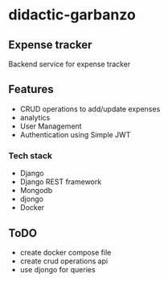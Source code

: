 # didactic-garbanzo


## Expense tracker
Backend service for expense tracker


## Features
- CRUD operations to add/update expenses
- analytics
- User Management
- Authentication using Simple JWT


### Tech stack
- Django
- Django REST framework
- Mongodb
- djongo
- Docker

## ToDO
- create docker compose file
- create crud operations api
- use djongo for queries
